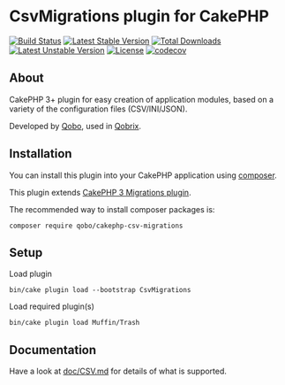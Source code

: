 # CsvMigrations plugin for CakePHP

[![Build Status](https://travis-ci.org/QoboLtd/cakephp-csv-migrations.svg?branch=master)](https://travis-ci.org/QoboLtd/cakephp-csv-migrations)
[![Latest Stable Version](https://poser.pugx.org/qobo/cakephp-csv-migrations/v/stable)](https://packagist.org/packages/qobo/cakephp-csv-migrations)
[![Total Downloads](https://poser.pugx.org/qobo/cakephp-csv-migrations/downloads)](https://packagist.org/packages/qobo/cakephp-csv-migrations)
[![Latest Unstable Version](https://poser.pugx.org/qobo/cakephp-csv-migrations/v/unstable)](https://packagist.org/packages/qobo/cakephp-csv-migrations)
[![License](https://poser.pugx.org/qobo/cakephp-csv-migrations/license)](https://packagist.org/packages/qobo/cakephp-csv-migrations)
[![codecov](https://codecov.io/gh/QoboLtd/cakephp-csv-migrations/branch/master/graph/badge.svg)](https://codecov.io/gh/QoboLtd/cakephp-csv-migrations)

## About

CakePHP 3+ plugin for easy creation of application modules, based on a
variety of the configuration files (CSV/INI/JSON).

Developed by [Qobo](https://www.qobo.biz), used in [Qobrix](https://qobrix.com).

## Installation

You can install this plugin into your CakePHP application using [composer](http://getcomposer.org).

This plugin extends [CakePHP 3 Migrations plugin](https://github.com/cakephp/migrations).

The recommended way to install composer packages is:

```
composer require qobo/cakephp-csv-migrations
```

## Setup
Load plugin
```
bin/cake plugin load --bootstrap CsvMigrations
```

Load required plugin(s)
```
bin/cake plugin load Muffin/Trash
```

## Documentation

Have a look at [doc/CSV.md](doc/CSV.md) for details of what is supported.
